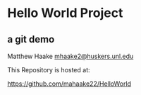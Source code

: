 
# Hello World Project
## a git demo

Matthew Haake
mhaake2@huskers.unl.edu

This Repository is hosted at:

https://github.com/mahaake22/HelloWorld
